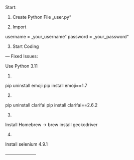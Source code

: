 Start:

1. Create Python File „user.py“ 

2. Import 

username = „your_username“
password = „your_password“

3. Start Coding 


— Fixed Issues:

Use Python 3.11 

1. 
pip uninstall emoji
pip install emoji==1.7

2. 
pip uninstall clarifai
pip install clarifai==2.6.2

3. 
Install Homebrew
-> brew install geckodriver

4. 
Install selenium 4.9.1 

———————
